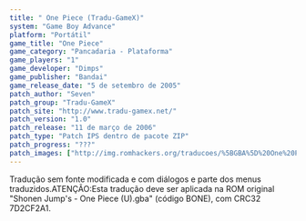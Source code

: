 ```yaml
---
title: " One Piece (Tradu-GameX)"
system: "Game Boy Advance"
platform: "Portátil"
game_title: "One Piece"
game_category: "Pancadaria - Plataforma"
game_players: "1"
game_developer: "Dimps"
game_publisher: "Bandai"
game_release_date: "5 de setembro de 2005"
patch_author: "Seven"
patch_group: "Tradu-GameX"
patch_site: "http://www.tradu-gamex.net/"
patch_version: "1.0"
patch_release: "11 de março de 2006"
patch_type: "Patch IPS dentro de pacote ZIP"
patch_progress: "???"
patch_images: ["http://img.romhackers.org/traducoes/%5BGBA%5D%20One%20Piece%20-%20Tradu-GameX%20-%201.png","http://img.romhackers.org/traducoes/%5BGBA%5D%20One%20Piece%20-%20Tradu-GameX%20-%202.png","http://img.romhackers.org/traducoes/%5BGBA%5D%20One%20Piece%20-%20Tradu-GameX%20-%203.png"]
---
```

Tradução sem fonte modificada e com diálogos e parte dos menus traduzidos.ATENÇÃO:Esta tradução deve ser aplicada na ROM original "Shonen Jump's - One Piece (U).gba" (código BONE), com CRC32 7D2CF2A1.